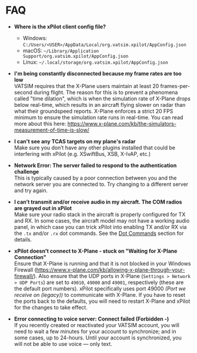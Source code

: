 # FAQ

* **Where is the xPilot client config file?**
    * Windows: `C:/Users/<USER>/AppData/Local/org.vatsim.xpilot/AppConfig.json`
    * macOS: `~/Library/Application Support/org.vatsim.xpilot/AppConfig.json`
    * Linux: `~/.local/storage/org.vatsim.xpilot/AppConfig.json`

* **I'm being constantly disconnected because my frame rates are too low**<br/>
VATSIM requires that the X-Plane users maintain at least 20 frames-per-second during flight. The reason for this is to prevent a phenomena called "time dilation", which is when the simulation rate of X-Plane drops below real-time, which results in an aircraft flying slower on radar than what their groundspeed reports. X-Plane enforces a strict 20 FPS minimum to ensure the simulation rate runs in real-time. You can read more about this here: https://www.x-plane.com/kb/the-simulators-measurement-of-time-is-slow/

* **I can't see any TCAS targets on my plane's radar**<br/>
Make sure you don’t have any other plugins installed that could be interfering with xPilot (e.g. XSwiftBus, XSB, X-IvAP, etc.)

* **Network Error: The server failed to respond to the authentication challenge**<br/>
This is typically caused by a poor connection between you and the network server you are connected to. Try changing to a different server and try again.

* **I can’t transmit and/or receive audio in my aircraft. The COM radios are grayed out in xPilot**<br/>
Make sure your radio stack in the aircraft is properly configured for TX and RX. In some cases, the aircraft model may not have a working audio panel, in which case you can trick xPilot into enabling TX and/or RX via the `.tx` and/or `.rx` dot commands. See the [Dot Commands](client?id=dot-commands) section for details.

* **xPilot doesn't connect to X-Plane - stuck on "Waiting for X-Plane Connection"**<br/>
Ensure that X-Plane is running and that it is not blocked in your Windows Firewall (https://www.x-plane.com/kb/allowing-x-plane-through-your-firewall/). Also ensure that the UDP ports in X-Plane (`Settings > Network > UDP Ports`) are set to `49010`, `49000` and `49001`, respectively (these are the default port numbers). xPilot specifically uses port 49000 *(Port we receive on (legacy))* to communicate with X-Plane. If you have to reset the ports back to the defaults, you will need to restart X-Plane and xPilot for the changes to take effect.

* **Error connecting to voice server: Connect failed (Forbidden -)**<br/>
If you recently created or reactivated your VATSIM account, you will need to wait a few minutes for your account to synchronize; and in some cases, up to 24-hours. Until your account is synchronized, you will not be able to use voice &mdash; only text.